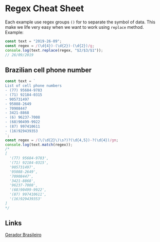 # Regex Cheat Sheet

Each example use regex groups `()` for to separate the symbol of data. This make we life very easy when we want to work using `replace` method.
Example:

```javascript
const text = "2019-26-09";
const regex = /(\d{4})-(\d{2})-(\d{2})/g;
console.log(text.replace(regex, "$2/$3/$1"));
// 26/09/2019
```

## Brazilian cell phone number

```javascript
const text = `
List of cell phone numbers
- (77) 95684-9783
- (71) 92184-0315
- 905731497
- 95088-2649
- 70908447
- 3421-8868
- (6) 96237-7008
- (68)90499-9922
- (87) 997410611
- (16)929439353
`;
const regex = /(\(\d{2}\)\s?)?(\d{4,5})-?(\d{4})/gm;
console.log(text.match(regex));
/*
[
  '(77) 95684-9783',
  '(71) 92184-0315',
  '905731497',
  '95088-2649',
  '70908447',
  '3421-8868',
  '96237-7008',
  '(68)90499-9922',
  '(87) 997410611',
  '(16)929439353'
]
*/
```

## Links

[Gerador Brasileiro](http://geradorbrasileiro.com/)
